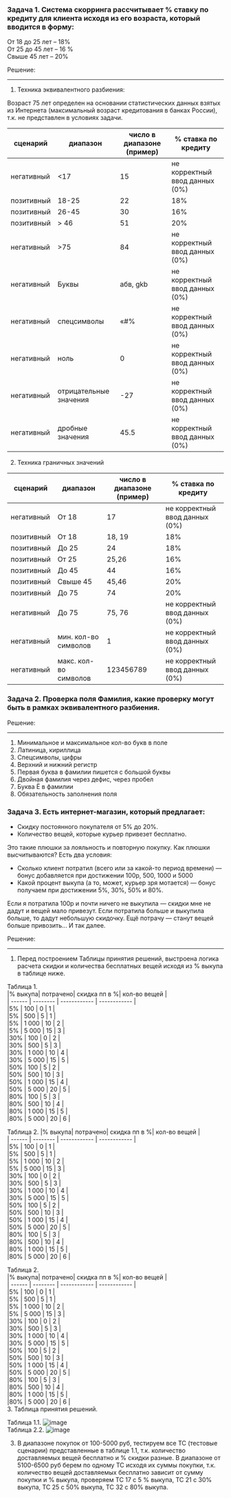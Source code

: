 ### Задача 1. Система скорринга рассчитывает % ставку по кредиту для клиента исходя из его возраста, который вводится в форму:  
От 18 до 25 лет – 18%  
От 25 до 45 лет – 16 %  
Свыше 45 лет – 20% 

Решение:  
____
1. Техника эквивалентного разбиения:
   
Возраст 75 лет определен на основании статистических данных взятых из Интернета (максимальный возраст кредитования в банках России), т.к. не представлен в условиях задачи.  

| сценарий  | диапазон | число в диапазоне (пример) | % ставка по кредиту | 
| --------- | -------- | ------------------------- | -------------------- | 
|негативный | <17      |  15                       | не корректный ввод данных (0%)|  
|позитивный | 18-25    |  22                       | 18%                           |
|позитивный | 26-45    |  30                       | 16%                           |
|позитивный | > 46     |  51                       | 20%                           |
|негативный | >75      |  84                       | не корректный ввод данных (0%)|
|негативный | Буквы    |  абв, gkb                 | не корректный ввод данных (0%)|
|негативный |спецсимволы|  «#%                     | не корректный ввод данных (0%)|
|негативный | ноль     |  0                        | не корректный ввод данных (0%)|
|негативный |отрицательные значения|  -27          | не корректный ввод данных (0%)|
|негативный |дробные значения|  45.5               | не корректный ввод данных (0%)|

2. Техника граничных значений
   
| сценарий  | диапазон | число в диапазоне (пример) | % ставка по кредиту | 
| --------- | -------- | -------------------------- | ------------------ | 
|негативный | От 18    |  17                        | не корректный ввод данных (0%)|  
|позитивный | От 18    |  18, 19                    | 18%                           |
|позитивный | До 25    |  24                        | 18%                           |
|позитивный | От 25    |  25,26                     | 16%                           |
|позитивный | До 45    |  44                        | 16%                           |
|позитивный | Свыше 45 |  45,46                     | 20%                           |
|позитивный | До 75    |  74                        | 20%                           |
|негативный | До 75    |  75, 76                    | не корректный ввод данных (0%)|
|негативный | мин. кол-во символов |  1             | не корректный ввод данных (0%)|
|негативный | макс. кол-во символов|  123456789     | не корректный ввод данных (0%)|  

### Задача 2.  Проверка поля Фамилия, какие проверку могут быть в рамках эквивалентного разбиения. 

Решение:  
___
1.	Минимальное и максимальное кол-во букв в поле  
2.	Латиница, кириллица  
3.	Спецсимволы, цифры  
4.	Верхний и нижний регистр  
5.	Первая буква в фамилии пишется с большой буквы  
6.	Двойная фамилия через дефис, через пробел  
7.	Буква Ё в фамилии  
8.	Обязательность заполнения поля  

### Задача 3. Есть интернет-магазин, который предлагает:  		  					
- Скидку постоянного покупателя от 5% до 20%.	  		  														
- Количество вещей, которые курьер привезет бесплатно.  
  
Это такие плюшки за лояльность и повторную покупку. Как плюшки высчитываются? Есть два условия:    		  															
- Сколько клиент потратил (всего или за какой-то период времени) — бонус добавляется при достижении 100р, 500, 1000 и 5000    																	
- Какой процент выкупа (а то, может, курьер зря мотается) — бонус получаем при достижении 5%, 30%, 50% и 80%.
                     				
Если я потратила 100р и почти ничего не выкупила — скидки мне не дадут и вещей мало привезут.
Если потратила больше и выкупила больше, то дадут небольшую скидочку. Ещё потрачу — станут вещей больше привозить... И так далее.  	  

Решение:  
___
1. Перед построением Таблицы принятия решений, выстроена логика расчета скидки и количества бесплатных вещей исходя из % выкупа в таблице ниже.
 
Таблица 1.      							 
|% выкупа| потрачено| скидка пп в %| кол-во вещей | 							
| ------ | -------- | ------------ | ------------ | 							
|5%      | 100      |  0           | 1            |  							
|5%      | 500      |  5           | 1            |							
|5%      | 1 000    |  10          | 2            |							
|5%      | 5 000    |  15          | 3            |							
|30%     | 100      |  0           | 2            |  							
|30%     | 500      |  5           | 3            |							
|30%     | 1 000    |  10          | 4            |							
|30%     | 5 000    |  15          | 5            |							
|50%     | 100      |  5           | 2            |  							
|50%     | 500      |  10          | 3            |							
|50%     | 1 000    |  15          | 4            |							
|50%     | 5 000    |  20          | 5            |							
|80%     | 100      |  5           | 3            |  							
|80%     | 500      |  10          | 4            |							
|80%     | 1 000    |  15          | 5            |							
|80%     | 5 000    |  20          | 6            |

Таблица 2.
|% выкупа| потрачено| скидка пп в %| кол-во вещей | 							
| ------ | -------- | ------------ | ------------ | 							
|5%      | 100      |  0           | 1            |  							
|5%      | 500      |  5           | 1            |							
|5%      | 1 000    |  10          | 2            |							
|5%      | 5 000    |  15          | 3            |							
|30%     | 100      |  0           | 2            |  							
|30%     | 500      |  5           | 3            |							
|30%     | 1 000    |  10          | 4            |							
|30%     | 5 000    |  15          | 5            |							
|50%     | 100      |  5           | 2            |  							
|50%     | 500      |  10          | 3            |							
|50%     | 1 000    |  15          | 4            |							
|50%     | 5 000    |  20          | 5            |							
|80%     | 100      |  5           | 3            |  							
|80%     | 500      |  10          | 4            |							
|80%     | 1 000    |  15          | 5            |							
|80%     | 5 000    |  20          | 6            |

Таблица 2.   
|% выкупа| потрачено| скидка пп в %| кол-во вещей | 							
| ------ | -------- | ------------ | ------------ | 							
|5%      | 100      |  0           | 1            |  							
|5%      | 500      |  5           | 1            |							
|5%      | 1 000    |  10          | 2            |							
|5%      | 5 000    |  15          | 3            |							
|30%     | 100      |  0           | 2            |  							
|30%     | 500      |  5           | 3            |							
|30%     | 1 000    |  10          | 4            |							
|30%     | 5 000    |  15          | 5            |							
|50%     | 100      |  5           | 2            |  							
|50%     | 500      |  10          | 3            |							
|50%     | 1 000    |  15          | 4            |							
|50%     | 5 000    |  20          | 5            |							
|80%     | 100      |  5           | 3            |  							
|80%     | 500      |  10          | 4            |							
|80%     | 1 000    |  15          | 5            |							
|80%     | 5 000    |  20          | 6            |		
3. Таблица принятия решений.   

Таблица 1.1. ![image](https://github.com/OlgaF0111/Test-design-/assets/123538617/03f9e747-0b99-4e68-a24e-206bca23f0ae)  
Таблица 2.2. ![image](https://github.com/OlgaF0111/Test-design-/assets/123538617/adc389e7-e980-43e0-b7c0-7c6242daccaf)  

3. В диапазоне покупок от 100-5000 руб, тестируем все ТС (тестовые сценарии) представленные в таблице 1.1, т.к. количество доставляемых вещей бесплатно и % скидки разные. В диапазоне от 5100-6500 руб берем по одному ТС исходя их суммы покупки, т.к. количество вещей доставляемых бесплатно зависит от сумму покупки и % выкупа, проверяем  ТС 17 с 5 % выкупа, ТС 21 с 30% выкупа, ТС 25 с 50% выкупа, ТС 32 с 80% выкупа.  


